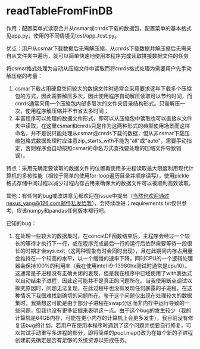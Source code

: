 # readTableFromFinDB

作用：配置菜单式读取合并从csmar或cnrds下载的数据包，配置菜单的基本格式见app.py，使用的不同情境见test/app_test.py。

优点：用户从csmar下载数据后无需解压缩，从cnrds下载数据并解压缩后无需亲自从文件夹中遍历，就可以简单快速地使用本程序完成读取拼接数据文件的任务

将csmar格式处理为自动从压缩文件中读取而将cnrds格式处理为需要用户先手动解压缩的考量：
1. csmar下载占用硬盘空间较大的数据文件时通常会采用要求逐年下载多个压缩包的方式，因此需要解压多次，因此使用程序自动解压读取可以节约时间，而cnrds通常采用一个压缩包内部多层次的文件夹目录结构形式。只需解压一次，使用程序解压缩并不节省太多时间；
2. 丰富程序可以处理的数据文件形式，即可以从压缩包中读取也可以直接从文件夹中读取，在这里csmar和cnrds只是作为这两种形式的典型使用场景而这样命名，并不是说只能处理从csmar或cnrds下载的数据，但从非csmar下载压缩包格式数据处理时应注意zip_starts_with不能为"all"或"auto"，需要手动指定，否则程序会自动按照csmar的命名方式查找要处理的压缩文件导致错误）。

特点：采用先确定要读取的数据文件的位置再使用多进程读取最大限度利用现代计算机的多核性能（相较于简单的使用for-loop遍历目录并顺序读写），使用pickle格式存储中间过程以减少过程内存占用来确保大的数据文件可以被顺利高效读取。

其他：有任何的bug或改进意见都欢迎在issue中提出（当然也欢迎通过nexus_yang@126.com邮件私发给我），会持续改进；requirements.txt仅供参考，应该numpy和pandas任何版本都行吧。

已知的bug：
1. 在处理一些较大的数据集时，在concatDF函数结束后，主程序会经过一个较长的等待才执行下一行，或在程序完成最后一行的运行后依然需要等待一段很长的时期才会sys.exit（这两种现象有时会同时出现），且在此期间内存占用量会维持在一个较高的水平，以一个缓慢的速率下降，同时CPU的一个逻辑处理器会保持100%的利用率（我在使用intel i9-13980hx测试时通常是cpu10）。这通常是子进程没有正确关闭的表现，但是我在程序中已经使用了with表达式以自动结束子进程，因此这可能并不是真正的问题所在。当我使用断点调试以探究原因时，问题无法复现，在此过程中也没有发现任何暴露的子进程，在这种情况下我很难找到确切的问题所在。鉴于这个问题仅出现在处理较大的数据集时，我猜想这可能是由于部分子进程在swap分区而非内存中运行导致的一些问题，但我也没有更多证据来表明这一点。由于这个bug的发生较少（我的计算机是64GB内存，可能在更小内存的计算机上会更多发生），我目前没有修复该bug的计划。若用户在使用本程序时遇到了这个问题并想要自行修复，可以尝试手动重写多进程的部分，即将简单的pool.map()改为在每个新的子进程创建前先确定是否有足够的系统资源以完成任务。
